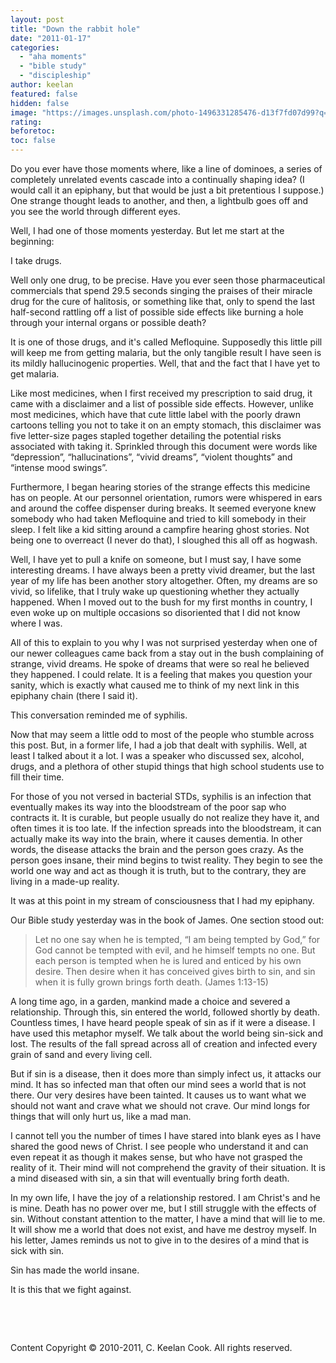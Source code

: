 ```yaml
---
layout: post
title: "Down the rabbit hole"
date: "2011-01-17"
categories: 
  - "aha moments"
  - "bible study"
  - "discipleship"
author: keelan
featured: false
hidden: false
image: "https://images.unsplash.com/photo-1496331285476-d13f7fd07d99?q=80&w=1974&auto=format&fit=crop&ixlib=rb-4.0.3&ixid=M3wxMjA3fDB8MHxwaG90by1wYWdlfHx8fGVufDB8fHx8fA%3D%3D"
rating:
beforetoc:
toc: false
---
```


Do you ever have those moments where, like a line of dominoes, a series of completely unrelated events cascade into a continually shaping idea? (I would call it an epiphany, but that would be just a bit pretentious I suppose.) One strange thought leads to another, and then, a lightbulb goes off and you see the world through different eyes. 

Well, I had one of those moments yesterday. But let me start at the beginning:

I take drugs.

Well only one drug, to be precise. Have you ever seen those pharmaceutical commercials that spend 29.5 seconds singing the praises of their miracle drug for the cure of halitosis, or something like that, only to spend the last half-second rattling off a list of possible side effects like burning a hole through your internal organs or possible death?

It is one of those drugs, and it's called Mefloquine. Supposedly this little pill will keep me from getting malaria, but the only tangible result I have seen is its mildly hallucinogenic properties. Well, that and the fact that I have yet to get malaria.

Like most medicines, when I first received my prescription to said drug, it came with a disclaimer and a list of possible side effects. However, unlike most medicines, which have that cute little label with the poorly drawn cartoons telling you not to take it on an empty stomach, this disclaimer was five letter-size pages stapled together detailing the potential risks associated with taking it. Sprinkled through this document were words like “depression”, “hallucinations”, “vivid dreams”, “violent thoughts” and “intense mood swings”.

Furthermore, I began hearing stories of the strange effects this medicine has on people. At our personnel orientation, rumors were whispered in ears and around the coffee dispenser during breaks. It seemed everyone knew somebody who had taken Mefloquine and tried to kill somebody in their sleep. I felt like a kid sitting around a campfire hearing ghost stories. Not being one to overreact (I never do that), I sloughed this all off as hogwash. 

Well, I have yet to pull a knife on someone, but I must say, I have some interesting dreams. I have always been a pretty vivid dreamer, but the last year of my life has been another story altogether. Often, my dreams are so vivid, so lifelike, that I truly wake up questioning whether they actually happened. When I moved out to the bush for my first months in country, I even woke up on multiple occasions so disoriented that I did not know where I was.

All of this to explain to you why I was not surprised yesterday when one of our newer colleagues came back from a stay out in the bush complaining of strange, vivid dreams. He spoke of dreams that were so real he believed they happened. I could relate. It is a feeling that makes you question your sanity, which is exactly what caused me to think of my next link in this epiphany chain (there I said it).

This conversation reminded me of syphilis.

Now that may seem a little odd to most of the people who stumble across this post. But, in a former life, I had a job that dealt with syphilis. Well, at least I talked about it a lot. I was a speaker who discussed sex, alcohol, drugs, and a plethora of other stupid things that high school students use to fill their time.

For those of you not versed in bacterial STDs, syphilis is an infection that eventually makes its way into the bloodstream of the poor sap who contracts it. It is curable, but people usually do not realize they have it, and often times it is too late. If the infection spreads into the bloodstream, it can actually make its way into the brain, where it causes dementia. In other words, the disease attacks the brain and the person goes crazy. As the person goes insane, their mind begins to twist reality. They begin to see the world one way and act as though it is truth, but to the contrary, they are living in a made-up reality.

It was at this point in my stream of consciousness that I had my epiphany.

Our Bible study yesterday was in the book of James. One section stood out:

> Let no one say when he is tempted, “I am being tempted by God,” for God cannot be tempted with evil, and he himself tempts no one. But each person is tempted when he is lured and enticed by his own desire. Then desire when it has conceived gives birth to sin, and sin when it is fully grown brings forth death. (James 1:13-15) 

A long time ago, in a garden, mankind made a choice and severed a relationship. Through this, sin entered the world, followed shortly by death. Countless times, I have heard people speak of sin as if it were a disease. I have used this metaphor myself. We talk about the world being sin-sick and lost. The results of the fall spread across all of creation and infected every grain of sand and every living cell.

But if sin is a disease, then it does more than simply infect us, it attacks our mind. It has so infected man that often our mind sees a world that is not there. Our very desires have been tainted. It causes us to want what we should not want and crave what we should not crave. Our mind longs for things that will only hurt us, like a mad man.

I cannot tell you the number of times I have stared into blank eyes as I have shared the good news of Christ. I see people who understand it and can even repeat it as though it makes sense, but who have not grasped the reality of it. Their mind will not comprehend the gravity of their situation. It is a mind diseased with sin, a sin that will eventually bring forth death.

In my own life, I have the joy of a relationship restored. I am Christ's and he is mine. Death has no power over me, but I still struggle with the effects of sin. Without constant attention to the matter, I have a mind that will lie to me. It will show me a world that does not exist, and have me destroy myself. In his letter, James reminds us not to give in to the desires of a mind that is sick with sin.

Sin has made the world insane.

It is this that we fight against.

 

 

Content Copyright © 2010-2011, C. Keelan Cook. All rights reserved.
